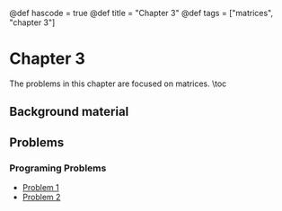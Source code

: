 @def hascode = true
@def title = "Chapter 3"
@def tags = ["matrices", "chapter 3"]

# Chapter 3
The problems in this chapter are focused on matrices.
\toc
## Background material

## Problems

### Programing Problems
- [Problem 1](../ch3_problems/pp1)
- [Problem 2](../ch3_problems/pp2)
